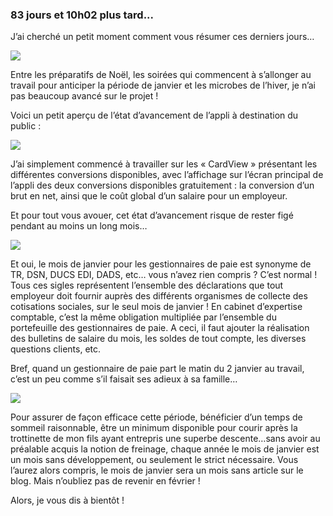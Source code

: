 ### 83 jours et 10h02 plus tard...

J’ai cherché un petit moment comment vous résumer ces derniers jours… 

<img src = "https://i0.wp.com/media.giphy.com/media/hb1zOkm8hslVK/giphy.gif?resize=350%2C200&ssl=1"/>

Entre les préparatifs de Noël, les soirées qui commencent à s’allonger au travail pour anticiper la période de janvier et les microbes de l’hiver, je n’ai pas beaucoup avancé sur le projet !

Voici un petit aperçu de l’état d’avancement de l’appli à destination du public :

<img src = "https://marlenech.github.io/img/dec29.gif"/>

J’ai simplement commencé à travailler sur les « CardView » présentant les différentes conversions disponibles, avec l’affichage sur l’écran principal de l’appli des deux conversions disponibles gratuitement : la conversion d’un brut en net, ainsi que le coût global d’un salaire pour un employeur.

Et pour tout vous avouer, cet état d’avancement risque de rester figé pendant au moins un long mois…

<img src = "http://www.reactiongifs.com/wp-content/uploads/2013/11/lucy-disappointed.gif"/>

Et oui, le mois de janvier pour les gestionnaires de paie est synonyme de TR, DSN, DUCS EDI, DADS, etc… vous n’avez rien compris ? C’est normal ! Tous ces sigles représentent l’ensemble des déclarations que tout employeur doit fournir auprès des différents organismes de collecte des cotisations sociales, sur le seul mois de janvier ! En cabinet d’expertise comptable, c’est la même obligation multipliée par l’ensemble du portefeuille des gestionnaires de paie. A ceci, il faut ajouter la réalisation des bulletins de salaire du mois, les soldes de tout compte, les diverses questions clients, etc.

Bref, quand un gestionnaire de paie part le matin du 2 janvier au travail, c’est un peu comme s’il faisait ses adieux à sa famille…

<img src = "http://i.skyrock.net/7184/78357184/pics/3188359983_1_2_oLi01CPQ.gif"/>

Pour assurer de façon efficace cette période, bénéficier d’un temps de sommeil raisonnable, être un minimum disponible pour courir après la trottinette de mon fils ayant entrepris une superbe descente…sans avoir au préalable acquis la notion de freinage, chaque année le mois de janvier est un mois sans développement, ou seulement le strict nécessaire. Vous l’aurez alors compris, le mois de janvier sera un mois sans article sur le blog. Mais n’oubliez pas de revenir en février !

Alors, je vous dis à bientôt !
